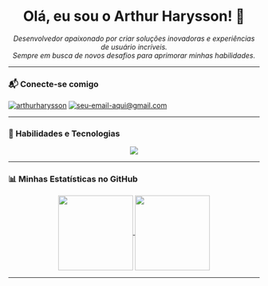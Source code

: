 <div align="center">

# Olá, eu sou o Arthur Harysson! 👋

<p align="center">
  <em>Desenvolvedor apaixonado por criar soluções inovadoras e experiências de usuário incríveis.<br>
  Sempre em busca de novos desafios para aprimorar minhas habilidades.</em>
</p>

</div>

---

### 📬 Conecte-se comigo

<p align="left">
<a href="https://linkedin.com/in/arthurharysson" target="blank"><img align="center" src="https://img.shields.io/badge/LinkedIn-0077B5?style=for-the-badge&logo=linkedin&logoColor=white" alt="arthurharysson" /></a>
<a href="mailto:arthurharysson03@gmail.com" target="blank"><img align="center" src="https://img.shields.io/badge/Email-D14836?style=for-the-badge&logo=gmail&logoColor=white" alt="seu-email-aqui@gmail.com" /></a>
</p>

---

### 🚀 Habilidades e Tecnologias

<p align="center">
  <a href="https://skillicons.dev">
    <img src="https://skillicons.dev/icons?i=ts,react,nextjs,node,nest,express,androidstudio,figma,tailwind,php,laravel,postgrees" />
  </a>
</p>

---

### 📊 Minhas Estatísticas no GitHub

<p align="center">
  <a href="https://github.com/anuraghazra/github-readme-stats">
    <img align="center" height="150em" src="https://github-readme-stats.vercel.app/api?username=ArthurHarysson&show_icons=true&theme=dracula&include_all_commits=true&count_private=true"/>
    <img align="center" height="150em" src="https://github-readme-stats.vercel.app/api/top-langs/?username=ArthurHarysson&layout=compact&langs_count=7&theme=dracula"/>
  </a>
</p>

---

